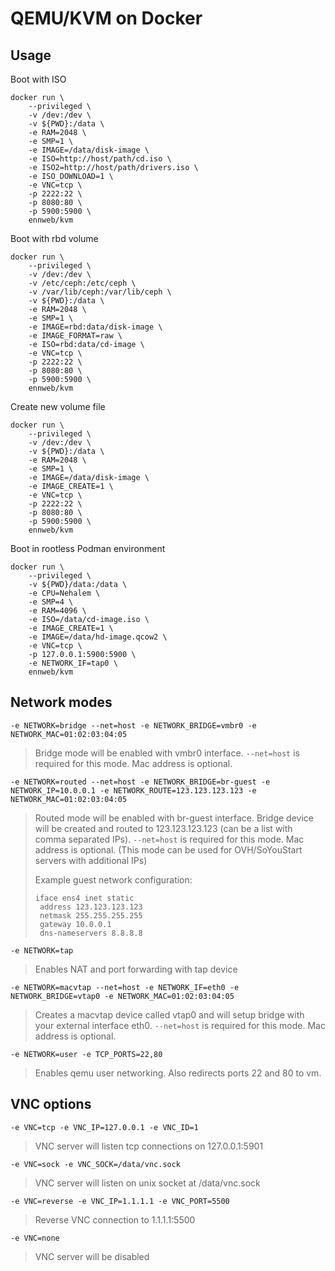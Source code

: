 # QEMU/KVM on Docker

## Usage

Boot with ISO
```
docker run \
    --privileged \
    -v /dev:/dev \
    -v ${PWD}:/data \
    -e RAM=2048 \
    -e SMP=1 \
    -e IMAGE=/data/disk-image \
    -e ISO=http://host/path/cd.iso \
    -e ISO2=http://host/path/drivers.iso \
    -e ISO_DOWNLOAD=1 \
    -e VNC=tcp \
    -p 2222:22 \
    -p 8080:80 \
    -p 5900:5900 \
    ennweb/kvm
```


Boot with rbd volume
```
docker run \
    --privileged \
    -v /dev:/dev \
    -v /etc/ceph:/etc/ceph \
    -v /var/lib/ceph:/var/lib/ceph \
    -v ${PWD}:/data \
    -e RAM=2048 \
    -e SMP=1 \
    -e IMAGE=rbd:data/disk-image \
    -e IMAGE_FORMAT=raw \
    -e ISO=rbd:data/cd-image \
    -e VNC=tcp \
    -p 2222:22 \
    -p 8080:80 \
    -p 5900:5900 \
    ennweb/kvm
```


Create new volume file
```
docker run \
    --privileged \
    -v /dev:/dev \
    -v ${PWD}:/data \
    -e RAM=2048 \
    -e SMP=1 \
    -e IMAGE=/data/disk-image \
    -e IMAGE_CREATE=1 \
    -e VNC=tcp \
    -p 2222:22 \
    -p 8080:80 \
    -p 5900:5900 \
    ennweb/kvm
```

Boot in rootless Podman environment
```
docker run \
    --privileged \
    -v ${PWD}/data:/data \
    -e CPU=Nehalem \
    -e SMP=4 \
    -e RAM=4096 \
    -e ISO=/data/cd-image.iso \
    -e IMAGE_CREATE=1 \
    -e IMAGE=/data/hd-image.qcow2 \
    -e VNC=tcp \
    -p 127.0.0.1:5900:5900 \
    -e NETWORK_IF=tap0 \
    ennweb/kvm
```

## Network modes

`-e NETWORK=bridge --net=host -e NETWORK_BRIDGE=vmbr0 -e NETWORK_MAC=01:02:03:04:05`
> Bridge mode will be enabled with vmbr0 interface. `--net=host` is required for this mode. Mac address is optional.

`-e NETWORK=routed --net=host -e NETWORK_BRIDGE=br-guest -e NETWORK_IP=10.0.0.1 -e NETWORK_ROUTE=123.123.123.123 -e NETWORK_MAC=01:02:03:04:05`
> Routed mode will be enabled with br-guest interface. Bridge device will be created and routed to 123.123.123.123 (can be a list with comma separated IPs). `--net=host` is required for this mode. Mac address is optional. (This mode can be used for OVH/SoYouStart servers with additional IPs)
>
> Example guest network configuration:
> ```
> iface ens4 inet static
>  address 123.123.123.123
>  netmask 255.255.255.255
>  gateway 10.0.0.1
>  dns-nameservers 8.8.8.8
> ```

`-e NETWORK=tap`
> Enables NAT and port forwarding with tap device

`-e NETWORK=macvtap --net=host -e NETWORK_IF=eth0 -e NETWORK_BRIDGE=vtap0 -e NETWORK_MAC=01:02:03:04:05`
> Creates a macvtap device called vtap0 and will setup bridge with your external interface eth0. `--net=host` is required for this mode. Mac address is optional.

`-e NETWORK=user -e TCP_PORTS=22,80`
> Enables qemu user networking. Also redirects ports 22 and 80 to vm.


## VNC options

`-e VNC=tcp -e VNC_IP=127.0.0.1 -e VNC_ID=1`
> VNC server will listen tcp connections on 127.0.0.1:5901

`-e VNC=sock -e VNC_SOCK=/data/vnc.sock`
> VNC server will listen on unix socket at /data/vnc.sock

`-e VNC=reverse -e VNC_IP=1.1.1.1 -e VNC_PORT=5500`
> Reverse VNC connection to 1.1.1.1:5500

`-e VNC=none`
> VNC server will be disabled
